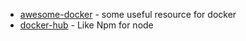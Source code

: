 - [awesome-docker](https://github.com/veggiemonk/awesome-docker) - some useful resource for docker
- [docker-hub](https://hub.docker.com/) - Like Npm for node